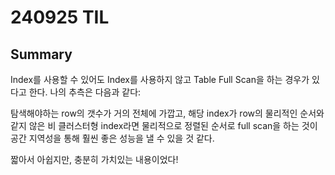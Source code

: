 # 240925 TIL

## Summary

Index를 사용할 수 있어도 Index를 사용하지 않고 Table Full Scan을 하는 경우가 있다고 한다. 나의 추측은 다음과 같다:

탐색해야하는 row의 갯수가 거의 전체에 가깝고, 해당 index가 row의 물리적인 순서와 같지 않은 비 클러스터형 index라면 물리적으로 정렬된 순서로 full scan을 하는 것이 공간 지역성을 통해 훨씬 좋은 성능을 낼 수 있을 것 같다.

짧아서 아쉽지만, 충분히 가치있는 내용이었다!
